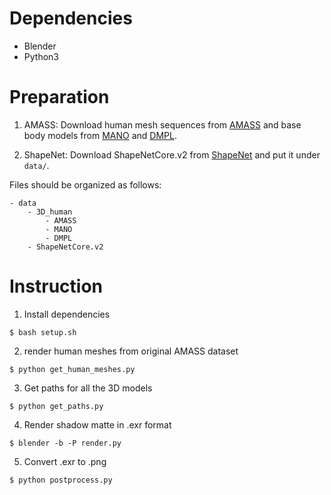 # Dependencies
- Blender
- Python3

# Preparation

1. AMASS: Download human mesh sequences from [AMASS](https://amass.is.tue.mpg.de/) and base body models from [MANO](https://mano.is.tue.mpg.de/) and [DMPL](https://psfiles.is.tuebingen.mpg.de/downloads/smpl/dmpls-tar-xz).

2. ShapeNet: Download ShapeNetCore.v2 from [ShapeNet](https://www.shapenet.org/) and put it under `data/`.

Files should be organized as follows:

```
- data
    - 3D_human
        - AMASS
        - MANO
        - DMPL
    - ShapeNetCore.v2
```

# Instruction

1. Install dependencies

```
$ bash setup.sh
```

2. render human meshes from original AMASS dataset

```
$ python get_human_meshes.py
```

3. Get paths for all the 3D models

```
$ python get_paths.py
```

4. Render shadow matte in .exr format

```
$ blender -b -P render.py
```

5. Convert .exr to .png

```
$ python postprocess.py
```
